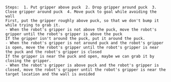 
    Steps:  1. Put gripper above puck  2. Drop gripper around puck  3. Close gripper around puck  4. Move puck to goal while avoiding the wall
    First, put the gripper roughly above puck, so that we don't bump it while trying to grab it.
    - When the robot's gripper is not above the puck, move the robot's gripper until the robot's gripper is above the puck
    If the gripper isn't around the puck, put it around the puck.
    - When the robot's gripper is not around puck and the robot's gripper is open, move the robot's gripper until the robot's gripper is near the puck and the robot's gripper is closed
    If the gripper is near the puck and open, maybe we can grab it by closing the gripper.
    - When the robot's gripper is above puck and the robot's gripper is closed, move the robot's gripper until the robot's gripper is near the target location and the wall is avoided